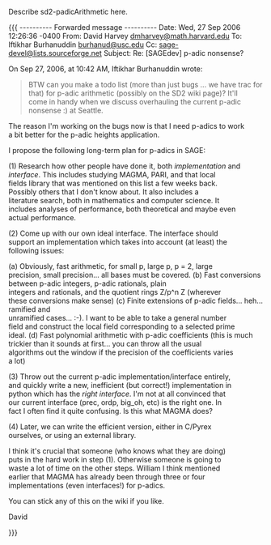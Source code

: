 Describe sd2-padicArithmetic here.

{{{
---------- Forwarded message ----------
Date: Wed, 27 Sep 2006 12:26:36 -0400
From: David Harvey <dmharvey@math.harvard.edu>
To: Iftikhar Burhanuddin <burhanud@usc.edu>
Cc: sage-devel@lists.sourceforge.net
Subject: Re: [SAGEdev] p-adic nonsense?

On Sep 27, 2006, at 10:42 AM, Iftikhar Burhanuddin wrote:

> BTW can you make a todo list (more than just bugs ... we have trac for
> that) for p-adic arithmetic (possibly on the SD2 wiki page)? It'll  
> come in
> handy when we discuss overhauling the current p-adic nonsense :) at
> Seattle.

The reason I'm working on the bugs now is that I need p-adics to work  
a bit better for the p-adic heights application.

I propose the following long-term plan for p-adics in SAGE:

(1) Research how other people have done it, both *implementation* and  
*interface*. This includes studying MAGMA, PARI, and that local  
fields library that was mentioned on this list a few weeks back.  
Possibly others that I don't know about. It also includes a  
literature search, both in mathematics and computer science. It  
includes analyses of performance, both theoretical and maybe even  
actual performance.

(2) Come up with our own ideal interface. The interface should  
support an implementation which takes into account (at least) the  
following issues:

(a) Obviously, fast arithmetic, for small p, large p, p = 2, large  
precision, small precision... all bases must be covered.
(b) Fast conversions between p-adic integers, p-adic rationals, plain  
integers and rationals, and the quotient rings Z/p^n Z (wherever  
these conversions make sense)
(c) Finite extensions of p-adic fields... heh... ramified and  
unramified cases... :-). I want to be able to take a general number  
field and construct the local field corresponding to a selected prime  
ideal.
(d) Fast polynomial arithmetic with p-adic coefficients (this is much  
trickier than it sounds at first... you can throw all the usual  
algorithms out the window if the precision of the coefficients varies  
a lot)

(3) Throw out the current p-adic implementation/interface entirely,  
and quickly write a new, inefficient (but correct!) implementation in  
python which has the *right interface*. I'm not at all convinced that  
our current interface (prec, ordp, big_oh, etc) is the right one. In  
fact I often find it quite confusing. Is this what MAGMA does?

(4) Later, we can write the efficient version, either in C/Pyrex  
ourselves, or using an external library.

I think it's crucial that someone (who knows what they are doing)  
puts in the hard work in step (1). Otherwise someone is going to  
waste a lot of time on the other steps. William I think mentioned  
earlier that MAGMA has already been through three or four  
implementations (even interfaces!) for p-adics.

You can stick any of this on the wiki if you like.

David

}}}
